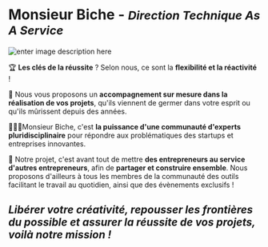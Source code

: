
# Monsieur Biche - <small>_Direction Technique As A Service_</small>

![enter image description here](https://export-download.canva.com/LSgXQ/DAFv03LSgXQ/38/0/0001-5994696701698856506.png?X-Amz-Algorithm=AWS4-HMAC-SHA256&X-Amz-Credential=AKIAJHKNGJLC2J7OGJ6Q/20231010/us-east-1/s3/aws4_request&X-Amz-Date=20231010T093713Z&X-Amz-Expires=42306&X-Amz-Signature=f59f8a2bd4899dc89ce02ec4574ba3ca77870cf265c650b7ad5ac2e3b78cf03e&X-Amz-SignedHeaders=host&response-content-disposition=attachment;%20filename*=UTF-8%27%27svg%2520version%253D1.1%2520xmlns%253Dhttpwww.w3.org2000svg%2520viewBox%253D0%25200%2520441.4521638904978%252065%2520width%253D441.4521638904978%2520height%253D65%2520!--%2520svg-sourceexcalidraw%2520--%2520defs%2520style%2520class%253Dstyle-fonts%2520%2540font-face%2520%257B%2520font-family%2520Vir.png&response-expires=Tue,%2010%20Oct%202023%2021:22:19%20GMT)

🏆 **Les clés de la réussite** ? Selon nous, ce sont la **flexibilité et la réactivité** !

🌱 Nous vous proposons un **accompagnement sur mesure dans la réalisation de vos projets**, qu'ils viennent de germer dans votre esprit ou qu'ils mûrissent depuis des années. 

🧑‍🤝‍🧑Monsieur Biche, c'est **la puissance d'une communauté d'experts pluridisciplinaire** pour répondre aux problématiques des startups et entreprises innovantes.

💪 Notre projet, c'est avant tout de mettre **des entrepreneurs au service d'autres entrepreneurs**, afin de **partager et construire ensemble**. Nous proposons d'ailleurs à tous les membres de la communauté des outils facilitant le travail au quotidien, ainsi que des évènements exclusifs !

## **_Libérer votre créativité, repousser les frontières du possible et assurer la réussite de vos projets, voilà notre mission !_**
